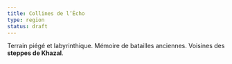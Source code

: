 ```yaml
---
title: Collines de l’Écho
type: region
status: draft
---
```


Terrain piégé et labyrinthique. Mémoire de batailles anciennes. Voisines des **steppes de Khazal**.
